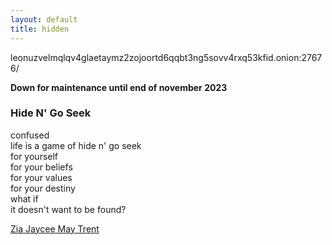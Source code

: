 ```yaml
---
layout: default
title: hidden
---
```


<div class="post">

<p><a>leonuzvelmqlqv4glaetaymz2zojoortd6qqbt3ng5sovv4rxq53kfid.onion:27676/</a></p>
  <p><strong>Down for maintenance until end of november 2023</strong></p>
<h3 id="hide-n-go-seek">Hide N&#39; Go Seek</h3>
<p>confused<br>life is a game of hide n&#39; go seek<br>for yourself<br>for your beliefs<br>for your values<br>for your destiny<br>what if<br>it doesn&#39;t want to be found?  </p>
  <p><a href="https://www.poemhunter.com/poem/hide-n-go-seek/" target="_blank">Zia Jaycee May Trent</a></p>


</div>
